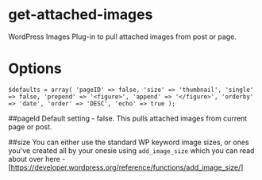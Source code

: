 # get-attached-images
WordPress Images Plug-in to pull attached images from post or page.

# Options
`$defaults = array(
		'pageID' => false,
		'size' => 'thumbnail',
		'single' => false,
		'prepend' => '<figure>',
		'append' => '</figure>',
		'orderby' => 'date',
		'order' => 'DESC',
		'echo' => true
);`

##pageId
Default setting - false. This pulls attached images from current page or post.

##size
You can either use the standard WP keyword image sizes, or ones you've created all by your onesie using `add_image_size` which you can read about over here - [https://developer.wordpress.org/reference/functions/add_image_size/]
